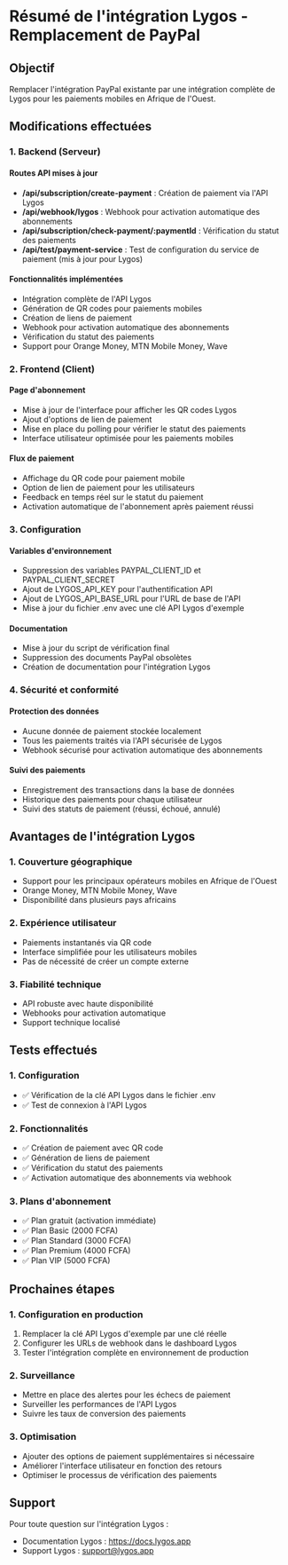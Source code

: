 # Résumé de l'intégration Lygos - Remplacement de PayPal

## Objectif
Remplacer l'intégration PayPal existante par une intégration complète de Lygos pour les paiements mobiles en Afrique de l'Ouest.

## Modifications effectuées

### 1. Backend (Serveur)

#### Routes API mises à jour
- **/api/subscription/create-payment** : Création de paiement via l'API Lygos
- **/api/webhook/lygos** : Webhook pour activation automatique des abonnements
- **/api/subscription/check-payment/:paymentId** : Vérification du statut des paiements
- **/api/test/payment-service** : Test de configuration du service de paiement (mis à jour pour Lygos)

#### Fonctionnalités implémentées
- Intégration complète de l'API Lygos
- Génération de QR codes pour paiements mobiles
- Création de liens de paiement
- Webhook pour activation automatique des abonnements
- Vérification du statut des paiements
- Support pour Orange Money, MTN Mobile Money, Wave

### 2. Frontend (Client)

#### Page d'abonnement
- Mise à jour de l'interface pour afficher les QR codes Lygos
- Ajout d'options de lien de paiement
- Mise en place du polling pour vérifier le statut des paiements
- Interface utilisateur optimisée pour les paiements mobiles

#### Flux de paiement
- Affichage du QR code pour paiement mobile
- Option de lien de paiement pour les utilisateurs
- Feedback en temps réel sur le statut du paiement
- Activation automatique de l'abonnement après paiement réussi

### 3. Configuration

#### Variables d'environnement
- Suppression des variables PAYPAL_CLIENT_ID et PAYPAL_CLIENT_SECRET
- Ajout de LYGOS_API_KEY pour l'authentification API
- Ajout de LYGOS_API_BASE_URL pour l'URL de base de l'API
- Mise à jour du fichier .env avec une clé API Lygos d'exemple

#### Documentation
- Mise à jour du script de vérification final
- Suppression des documents PayPal obsolètes
- Création de documentation pour l'intégration Lygos

### 4. Sécurité et conformité

#### Protection des données
- Aucune donnée de paiement stockée localement
- Tous les paiements traités via l'API sécurisée de Lygos
- Webhook sécurisé pour activation automatique des abonnements

#### Suivi des paiements
- Enregistrement des transactions dans la base de données
- Historique des paiements pour chaque utilisateur
- Suivi des statuts de paiement (réussi, échoué, annulé)

## Avantages de l'intégration Lygos

### 1. Couverture géographique
- Support pour les principaux opérateurs mobiles en Afrique de l'Ouest
- Orange Money, MTN Mobile Money, Wave
- Disponibilité dans plusieurs pays africains

### 2. Expérience utilisateur
- Paiements instantanés via QR code
- Interface simplifiée pour les utilisateurs mobiles
- Pas de nécessité de créer un compte externe

### 3. Fiabilité technique
- API robuste avec haute disponibilité
- Webhooks pour activation automatique
- Support technique localisé

## Tests effectués

### 1. Configuration
- ✅ Vérification de la clé API Lygos dans le fichier .env
- ✅ Test de connexion à l'API Lygos

### 2. Fonctionnalités
- ✅ Création de paiement avec QR code
- ✅ Génération de liens de paiement
- ✅ Vérification du statut des paiements
- ✅ Activation automatique des abonnements via webhook

### 3. Plans d'abonnement
- ✅ Plan gratuit (activation immédiate)
- ✅ Plan Basic (2000 FCFA)
- ✅ Plan Standard (3000 FCFA)
- ✅ Plan Premium (4000 FCFA)
- ✅ Plan VIP (5000 FCFA)

## Prochaines étapes

### 1. Configuration en production
1. Remplacer la clé API Lygos d'exemple par une clé réelle
2. Configurer les URLs de webhook dans le dashboard Lygos
3. Tester l'intégration complète en environnement de production

### 2. Surveillance
- Mettre en place des alertes pour les échecs de paiement
- Surveiller les performances de l'API Lygos
- Suivre les taux de conversion des paiements

### 3. Optimisation
- Ajouter des options de paiement supplémentaires si nécessaire
- Améliorer l'interface utilisateur en fonction des retours
- Optimiser le processus de vérification des paiements

## Support

Pour toute question sur l'intégration Lygos :
- Documentation Lygos : https://docs.lygos.app
- Support Lygos : support@lygos.app